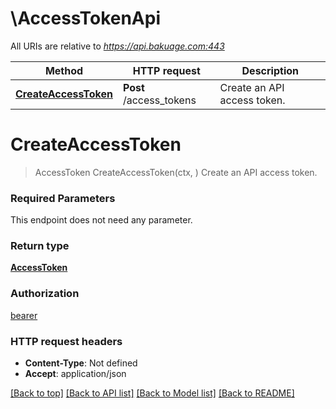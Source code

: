 # \AccessTokenApi

All URIs are relative to *https://api.bakuage.com:443*

Method | HTTP request | Description
------------- | ------------- | -------------
[**CreateAccessToken**](AccessTokenApi.md#CreateAccessToken) | **Post** /access_tokens | Create an API access token.


# **CreateAccessToken**
> AccessToken CreateAccessToken(ctx, )
Create an API access token.

### Required Parameters
This endpoint does not need any parameter.

### Return type

[**AccessToken**](AccessToken.md)

### Authorization

[bearer](../README.md#bearer)

### HTTP request headers

 - **Content-Type**: Not defined
 - **Accept**: application/json

[[Back to top]](#) [[Back to API list]](../README.md#documentation-for-api-endpoints) [[Back to Model list]](../README.md#documentation-for-models) [[Back to README]](../README.md)

